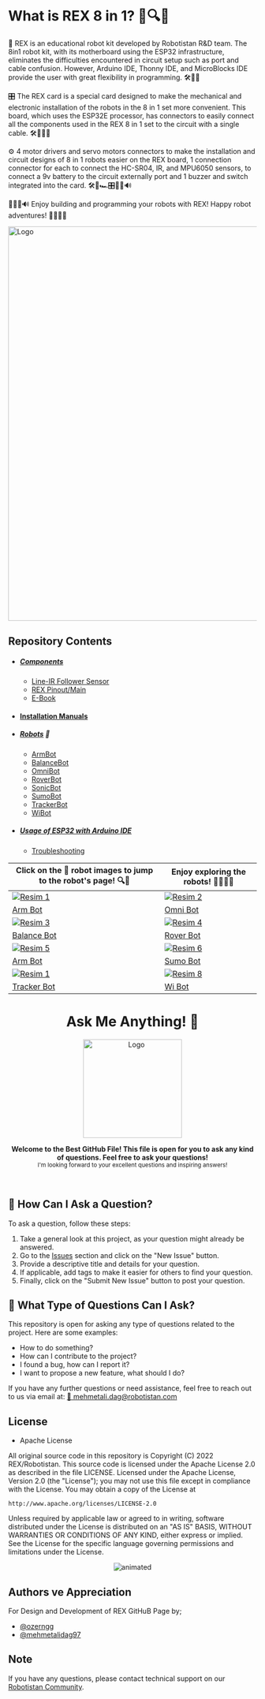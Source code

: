 # What is REX 8 in 1? 🤖🔍🌟

🤖 REX is an educational robot kit developed by Robotistan R&D team. The 8in1 robot kit, with its motherboard using the ESP32 infrastructure, eliminates the difficulties encountered in circuit setup such as port and cable confusion. However, Arduino IDE, Thonny IDE, and MicroBlocks IDE provide the user with great flexibility in programming. 🛠️🔌🚀

🎛️ The REX card is a special card designed to make the mechanical and electronic installation of the robots in the 8 in 1 set more convenient. This board, which uses the ESP32E processor, has connectors to easily connect all the components used in the REX 8 in 1 set to the circuit with a single cable. 🛠️🔌🤝🔗

⚙️ 4 motor drivers and servo motors connectors to make the installation and circuit designs of 8 in 1 robots easier on the REX board, 1 connection connector for each to connect the HC-SR04, IR, and MPU6050 sensors, to connect a 9v battery to the circuit externally port and 1 buzzer and switch integrated into the card. 🛠️🔌🏎️🎛️🚀🔋🔊

🔌💡🔋🔊 Enjoy building and programming your robots with REX! Happy robot adventures! 🚀🌟🤖🎉

<div align="">
  <img src="https://github.com/Robotistan/REX-8in1-V2/assets/78815495/597b91c8-1b66-411f-96be-2777d25d00fa" alt="Logo" width="800">
</div>

## Repository Contents

- ##### [Components](https://github.com/Robotistan/8in1/tree/main/Components)
   * [Line-IR Follower Sensor](https://github.com/Robotistan/8in1/tree/main/Components/Line-IR%20Follower%20Sensor)
   * [REX Pinout/Main](https://github.com/Robotistan/8in1/tree/main/Components/REX%20Pinout)
   * [E-Book](https://github.com/Robotistan/REX-8in1-V2/files/12227503/QUICK.START.GUIDE.pdf)
- #### [Installation Manuals](https://github.com/Robotistan/8in1/tree/main/Installation%20Manuals)
- ##### [Robots](https://github.com/Robotistan/8in1/tree/main/Robots) 🤖
   * [ArmBot](https://github.com/Robotistan/REX-8in1-V2/tree/main/Robots%20%26%20Code/ArmBot) 
   * [BalanceBot](https://github.com/Robotistan/REX-8in1-V2/tree/main/Robots%20%26%20Code/BalanceBot)
   * [OmniBot](https://github.com/Robotistan/REX-8in1-V2/tree/main/Robots%20%26%20Code/OmniBot)
   * [RoverBot](https://github.com/Robotistan/REX-8in1-V2/tree/main/Robots%20%26%20Code/RoverBot)
   * [SonicBot](https://github.com/Robotistan/REX-8in1-V2/tree/main/Robots%20%26%20Code/SonicBot)
   * [SumoBot](https://github.com/Robotistan/REX-8in1-V2/tree/main/Robots%20%26%20Code/SumoBot)
   * [TrackerBot](https://github.com/Robotistan/REX-8in1-V2/tree/main/Robots%20%26%20Code/TrackerBot)
   * [WiBot](https://github.com/Robotistan/REX-8in1-V2/tree/main/Robots%20%26%20Code/WiBot)
- ##### [Usage of ESP32 with Arduino IDE](https://github.com/Robotistan/8in1/tree/main/Usage%20of%20ESP32%20With%20Arduino%20IDE)
   * [Troubleshooting](https://github.com/Robotistan/8in1/tree/main/Usage%20of%20ESP32%20With%20Arduino%20IDE/Troubleshooting)

|                        Click on the 🤖 robot images to jump to the robot's page! 🔍🚀                                                                                                                           |                                     Enjoy exploring the robots! 🤩🔎🤖🌟                                                                                                                                        |
|------------------------------------------------------------------------------------------------------------------------------------------------------------------------------------------------------------------|-------------------------------------------------------------------------------------------------------------------------------------------------------------------------------------------------------------------|
| [![Resim 1](https://user-images.githubusercontent.com/112697142/229721526-375c7a74-edb2-4781-a401-df036e431216.gif)](https://github.com/Robotistan/REX-8in1-V2/tree/main/Robots%20%26%20Code/ArmBot)             | [![Resim 2](https://user-images.githubusercontent.com/112697142/231426821-66edec83-a8ee-4155-87ec-7bb550523409.gif)](https://github.com/Robotistan/REX-8in1-V2/tree/main/Robots%20&%20Code/OmniBot)               |
| [Arm Bot](https://github.com/Robotistan/REX-8in1-V2/tree/main/Robots%20%26%20Code/ArmBot)                                                                                                                        | [Omni Bot](https://github.com/Robotistan/REX-8in1-V2/tree/main/Robots%20&%20Code/OmniBot)                                                                                                                         |
| [![Resim 3](https://github.com/Robotistan/REX-8in1-V2/assets/78815495/c0990959-67ec-40f4-b4d0-f3d4f09a66f7)](https://github.com/Robotistan/REX-8in1-V2/tree/main/Robots%20&%20Code/OmniBot)                      | [![Resim 4](https://user-images.githubusercontent.com/112697142/229707812-701537c2-1a25-4a39-907f-c348c1ccfc44.gif)](https://github.com/Robotistan/REX-8in1-V2/tree/main/Robots%20%26%20Code/RoverBot)            |
| [Balance Bot](https://github.com/Robotistan/8in1/tree/main/Robots/BalanceBot)                                                                                                                                    | [Rover Bot](https://github.com/Robotistan/REX-8in1-V2/tree/main/Robots%20%26%20Code/RoverBot)                                                                                                                     |
| [![Resim 5](https://user-images.githubusercontent.com/112697142/231760485-0ad956d3-b7c2-4a38-aebf-1087e5909892.gif)](https://github.com/Robotistan/REX-8in1-V2/tree/main/Robots%20%26%20Code/SonicBot)           | [![Resim 6](https://user-images.githubusercontent.com/112697142/229445048-88b907fb-b3b3-4c8a-bd17-e74336771944.gif)](https://github.com/Robotistan/REX-8in1-V2/tree/main/Robots%20%26%20Code/SumoBot)             |
| [Arm Bot](https://github.com/Robotistan/REX-8in1-V2/tree/main/Robots%20%26%20Code/ArmBot)                                                                                                                        | [Sumo Bot](https://github.com/Robotistan/REX-8in1-V2/tree/main/Robots%20%26%20Code/SumoBot)                                                                                                                       |
| [![Resim 1](https://user-images.githubusercontent.com/112697142/231176647-606db0a1-85d6-4fbe-8dca-565c89164e5e.gif)](https://github.com/Robotistan/REX-8in1-V2/tree/main/Robots%20%26%20Code/TrackerBot)         | [![Resim 8](https://user-images.githubusercontent.com/112697142/232056329-d8ee24b2-94bb-4732-8da0-c03921780872.gif)](https://github.com/Robotistan/REX-8in1-V2/tree/main/Robots%20%26%20Code/WiBot)               |
| [Tracker Bot](https://github.com/Robotistan/REX-8in1-V2/tree/main/Robots%20%26%20Code/TrackerBot)                                                                                                                | [Wi Bot](https://github.com/Robotistan/REX-8in1-V2/tree/main/Robots%20%26%20Code/WiBot)                                                                                                                           |

<h1 align="center">Ask Me Anything! 🎉</h1>

<div align="center">
  <img src="https://github.com/Robotistan/REX-8in1-V2/assets/78815495/98dc60f1-6c73-4d80-9a4e-7f2655d0929b" alt="Logo" width="200">
</div>

<p align="center">
  <b>Welcome to the Best GitHub File! This file is open for you to ask any kind of questions. Feel free to ask your questions!</b>
  <br>
  <sub>I'm looking forward to your excellent questions and inspiring answers!</sub>
</p>

<br>

## 🚀 How Can I Ask a Question?

To ask a question, follow these steps:

1. Take a general look at this project, as your question might already be answered.
2. Go to the [Issues](https://github.com/Robotistan/REX-8in1-V2/issues) section and click on the "New Issue" button.
3. Provide a descriptive title and details for your question.
4. If applicable, add tags to make it easier for others to find your question.
5. Finally, click on the "Submit New Issue" button to post your question.

## 🤖 What Type of Questions Can I Ask?

This repository is open for asking any type of questions related to the project. Here are some examples:

- How to do something?
- How can I contribute to the project?
- I found a bug, how can I report it?
- I want to propose a new feature, what should I do?

If you have any further questions or need assistance, feel free to reach out to us via email at: <a href="mehmetali.dag@robotistan.com">💌 mehmetali.dag@robotistan.com</a>

## License

* Apache License

All original source code in this repository is Copyright (C) 2022 REX/Robotistan. This source code is licensed under the Apache License 2.0 as described in the file LICENSE.
Licensed under the Apache License, Version 2.0 (the "License");
you may not use this file except in compliance with the License.
You may obtain a copy of the License at

    http://www.apache.org/licenses/LICENSE-2.0

 Unless required by applicable law or agreed to in writing, software
 distributed under the License is distributed on an "AS IS" BASIS,
 WITHOUT WARRANTIES OR CONDITIONS OF ANY KIND, either express or implied.
 See the License for the specific language governing permissions and
 limitations under the License.

<p align="center">
  <img src="https://github.com/Robotistan/8in1/assets/112697142/e35969e3-77d2-4c9b-87c0-75f66865af02" alt="animated" />
</p>

## Authors ve Appreciation
For Design and Development of REX GitHuB Page by;
- [@ozerngg](https://github.com/ozerngg) 
- [@mehmetalidag97](https://github.com/mehmetalidag97) 


## Note
If you have any questions, please contact technical support on our [Robotistan Community](https://community.robotistan.com/).
